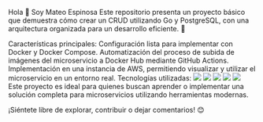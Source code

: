 Hola 👋 Soy Mateo Espinosa
Este repositorio presenta un proyecto básico que demuestra cómo crear un CRUD utilizando Go y PostgreSQL, con una arquitectura organizada para un desarrollo eficiente. 🚀

Características principales:
Configuración lista para implementar con Docker y Docker Compose.
Automatización del proceso de subida de imágenes del microservicio a Docker Hub mediante GitHub Actions.
Implementación en una instancia de AWS, permitiendo visualizar y utilizar el microservicio en un entorno real.
Tecnologías utilizadas:
<span> 
  <img src="https://img.shields.io/badge/go-%2300ADD8.svg?style=for-the-badge&logo=go&logoColor=white"> 
  <img src="https://img.shields.io/badge/postgresql-%23336791.svg?style=for-the-badge&logo=postgresql&logoColor=white"> 
  <img src="https://img.shields.io/badge/docker-%230db7ed.svg?style=for-the-badge&logo=docker&logoColor=white"> 
  <img src="https://img.shields.io/badge/github-%23121011.svg?style=for-the-badge&logo=github&logoColor=white"> 
  <img src="https://img.shields.io/badge/AWS-%23FF9900.svg?style=for-the-badge&logo=amazon-aws&logoColor=white"> 
</span>
Este proyecto es ideal para quienes buscan aprender o implementar una solución completa para microservicios utilizando herramientas modernas.

¡Siéntete libre de explorar, contribuir o dejar comentarios! 😊
